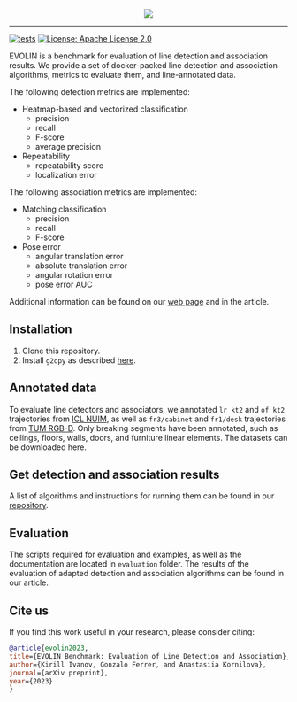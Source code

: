<div align="center">
  <img src="https://raw.githubusercontent.com/prime-slam/evolin/documentation/assets/logo.png">
</div>

---
[![tests](https://github.com/prime-slam/evolin/actions/workflows/ci.yml/badge.svg?branch=main)](https://github.com/prime-slam/evolin/actions/workflows/ci.yml)
[![License: Apache License 2.0](https://img.shields.io/github/license/saltstack/salt)](https://opensource.org/license/apache-2-0/)

EVOLIN is a benchmark for evaluation of line detection and association results. We provide a set of docker-packed line detection and association algorithms, metrics to evaluate them, and line-annotated data.

The following detection metrics are implemented:
* Heatmap-based and vectorized classification
  * precision
  * recall
  * F-score
  * average precision
* Repeatability
  * repeatability score
  * localization error

The following association metrics are implemented:
* Matching classification
  * precision
  * recall
  * F-score
* Pose error
  * angular translation error
  * absolute translation error
  * angular rotation error
  * pose error AUC

Additional information can be found on our [web page](https://prime-slam.github.io/evolin/) and in the article.

## Installation
1. Clone this repository.
2. Install `g2opy` as described [here](https://github.com/uoip/g2opy).

## Annotated data
To evaluate line detectors and associators,
we annotated `lr kt2` and `of kt2` trajectories from [ICL NUIM](https://www.doc.ic.ac.uk/~ahanda/VaFRIC/iclnuim.html),
as well as `fr3/cabinet` and `fr1/desk` trajectories from [TUM RGB-D](https://cvg.cit.tum.de/data/datasets/rgbd-dataset).
Only breaking segments have been annotated,
such as ceilings, floors, walls, doors, and furniture linear elements.
The datasets can be downloaded here.

## Get detection and association results
A list of algorithms and instructions for running them can be found in our [repository](https://github.com/prime-slam/line-detection-association-dockers).

## Evaluation
The scripts required for evaluation and examples, as well as the documentation are located in `evaluation` folder. The results of the evaluation of adapted detection and association algorithms can be found in our article.
## Cite us
If you find this work useful in your research, please consider citing:
```bibtex
@article{evolin2023,
title={EVOLIN Benchmark: Evaluation of Line Detection and Association},
author={Kirill Ivanov, Gonzalo Ferrer, and Anastasiia Kornilova},
journal={arXiv preprint},
year={2023}
}
